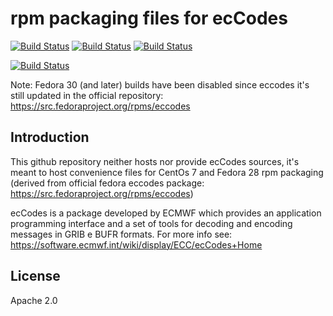 # rpm packaging files for ecCodes

[![Build Status](https://badges.herokuapp.com/travis/ARPA-SIMC/eccodes-rpm?branch=master&env=DOCKER_IMAGE=centos:7&label=centos7)](https://travis-ci.org/ARPA-SIMC/eccodes-rpm)
[![Build Status](https://badges.herokuapp.com/travis/ARPA-SIMC/eccodes-rpm?branch=master&env=DOCKER_IMAGE=fedora:28&label=fedora28)](https://travis-ci.org/ARPA-SIMC/eccodes-rpm)
[![Build Status](https://badges.herokuapp.com/travis/ARPA-SIMC/eccodes-rpm?branch=master&env=DOCKER_IMAGE=fedora:28&label=fedora29)](https://travis-ci.org/ARPA-SIMC/eccodes-rpm)

[![Build Status](https://copr.fedorainfracloud.org/coprs/simc/stable/package/eccodes/status_image/last_build.png)](https://copr.fedorainfracloud.org/coprs/simc/stable/package/eccodes/)


Note: Fedora 30 (and later) builds have been disabled since eccodes it's still updated in the official repository: https://src.fedoraproject.org/rpms/eccodes

## Introduction

This github repository neither hosts nor provide ecCodes sources, it's meant to
host convenience files for CentOs 7 and Fedora 28 rpm packaging (derived from
official fedora eccodes package: https://src.fedoraproject.org/rpms/eccodes)

ecCodes is a package developed by ECMWF which provides an application
programming interface and a set of tools for decoding and encoding messages in
GRIB e BUFR formats. For more info see:
https://software.ecmwf.int/wiki/display/ECC/ecCodes+Home


## License

Apache 2.0
